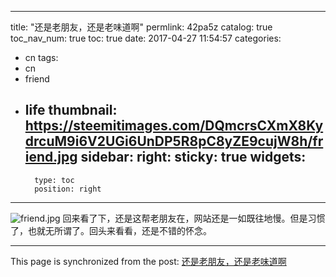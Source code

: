 
---
title: "还是老朋友，还是老味道啊"
permlink: 42pa5z
catalog: true
toc_nav_num: true
toc: true
date: 2017-04-27 11:54:57
categories:
- cn
tags:
- cn
- friend
- life
thumbnail: https://steemitimages.com/DQmcrsCXmX8KydrcuM9i6V2UGi6UnDP5R8pC8yZE9cujW8h/friend.jpg
sidebar:
    right:
        sticky: true
widgets:
    -
        type: toc
        position: right
---


![friend.jpg](https://steemitimages.com/DQmcrsCXmX8KydrcuM9i6V2UGi6UnDP5R8pC8yZE9cujW8h/friend.jpg)
回来看了下，还是这帮老朋友在，网站还是一如既往地慢。但是习惯了，也就无所谓了。回头来看看，还是不错的怀念。

- - -

This page is synchronized from the post: [还是老朋友，还是老味道啊](https://steemit.com/@lemooljiang/42pa5z)
